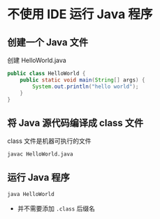 # 不使用 IDE 运行 Java 程序

## 创建一个 Java 文件

创建 HelloWorld.java

```java
public class HelloWorld {
    public static void main(String[] args) {
        System.out.println("hello world");
    }
}
```

## 将 Java 源代码编译成 class 文件

class 文件是机器可执行的文件

```sh
javac HelloWorld.java
```

## 运行 Java 程序

```sh
java HelloWorld
```

- 并不需要添加 `.class` 后缀名


